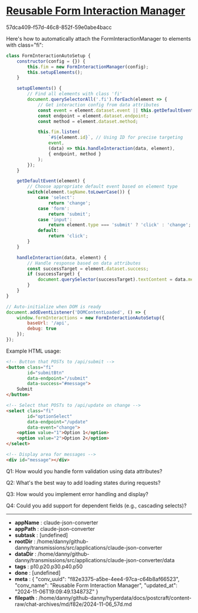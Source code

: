 # [Reusable Form Interaction Manager](https://claude.ai/chat/f82e3375-a5be-4ee4-97ca-c64b8af66523)

57dca409-f57d-46c8-852f-59e0abe4bacc

 Here's how to automatically attach the FormInteractionManager to elements with class="fi":

```javascript
class FormInteractionAutoSetup {
    constructor(config = {}) {
        this.fim = new FormInteractionManager(config);
        this.setupElements();
    }

    setupElements() {
        // Find all elements with class 'fi'
        document.querySelectorAll('.fi').forEach(element => {
            // Get interaction config from data attributes
            const event = element.dataset.event || this.getDefaultEvent(element);
            const endpoint = element.dataset.endpoint;
            const method = element.dataset.method;

            this.fim.listen(
                `#${element.id}`, // Using ID for precise targeting
                event,
                (data) => this.handleInteraction(data, element),
                { endpoint, method }
            );
        });
    }

    getDefaultEvent(element) {
        // Choose appropriate default event based on element type
        switch(element.tagName.toLowerCase()) {
            case 'select':
                return 'change';
            case 'form':
                return 'submit';
            case 'input':
                return element.type === 'submit' ? 'click' : 'change';
            default:
                return 'click';
        }
    }

    handleInteraction(data, element) {
        // Handle response based on data attributes
        const successTarget = element.dataset.success;
        if (successTarget) {
            document.querySelector(successTarget).textContent = data.message || 'Success';
        }
    }
}

// Auto-initialize when DOM is ready
document.addEventListener('DOMContentLoaded', () => {
    window.formInteractions = new FormInteractionAutoSetup({
        baseUrl: '/api',
        debug: true
    });
});
```

Example HTML usage:
```html
<!-- Button that POSTs to /api/submit -->
<button class="fi" 
        id="submitBtn"
        data-endpoint="/submit"
        data-success="#message">
    Submit
</button>

<!-- Select that POSTs to /api/update on change -->
<select class="fi" 
        id="optionSelect"
        data-endpoint="/update"
        data-event="change">
    <option value="1">Option 1</option>
    <option value="2">Option 2</option>
</select>

<!-- Display area for messages -->
<div id="message"></div>
```

Q1: How would you handle form validation using data attributes?

Q2: What's the best way to add loading states during requests?

Q3: How would you implement error handling and display?

Q4: Could you add support for dependent fields (e.g., cascading selects)?

---

* **appName** : claude-json-converter
* **appPath** : claude-json-converter
* **subtask** : [undefined]
* **rootDir** : /home/danny/github-danny/transmissions/src/applications/claude-json-converter
* **dataDir** : /home/danny/github-danny/transmissions/src/applications/claude-json-converter/data
* **tags** : p10.p20.p30.p40.p50
* **done** : [undefined]
* **meta** : {
  "conv_uuid": "f82e3375-a5be-4ee4-97ca-c64b8af66523",
  "conv_name": "Reusable Form Interaction Manager",
  "updated_at": "2024-11-06T19:09:49.134873Z"
}
* **filepath** : /home/danny/github-danny/hyperdata/docs/postcraft/content-raw/chat-archives/md/f82e/2024-11-06_57d.md